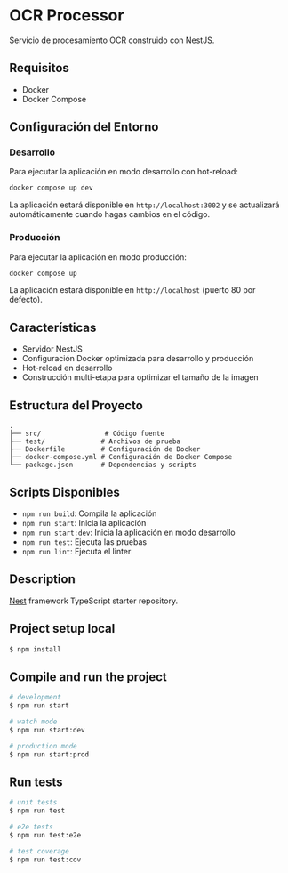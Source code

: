# OCR Processor

Servicio de procesamiento OCR construido con NestJS.

## Requisitos

- Docker
- Docker Compose

## Configuración del Entorno

### Desarrollo

Para ejecutar la aplicación en modo desarrollo con hot-reload:

```bash
docker compose up dev
```

La aplicación estará disponible en `http://localhost:3002` y se actualizará automáticamente cuando hagas cambios en el código.

### Producción

Para ejecutar la aplicación en modo producción:

```bash
docker compose up
```

La aplicación estará disponible en `http://localhost` (puerto 80 por defecto).

## Características

- Servidor NestJS
- Configuración Docker optimizada para desarrollo y producción
- Hot-reload en desarrollo
- Construcción multi-etapa para optimizar el tamaño de la imagen

## Estructura del Proyecto

```
.
├── src/                # Código fuente
├── test/              # Archivos de prueba
├── Dockerfile         # Configuración de Docker
├── docker-compose.yml # Configuración de Docker Compose
└── package.json       # Dependencias y scripts
```

## Scripts Disponibles

- `npm run build`: Compila la aplicación
- `npm run start`: Inicia la aplicación
- `npm run start:dev`: Inicia la aplicación en modo desarrollo
- `npm run test`: Ejecuta las pruebas
- `npm run lint`: Ejecuta el linter

## Description

[Nest](https://github.com/nestjs/nest) framework TypeScript starter repository.

## Project setup local

```bash
$ npm install
```

## Compile and run the project

```bash
# development
$ npm run start

# watch mode
$ npm run start:dev

# production mode
$ npm run start:prod
```

## Run tests

```bash
# unit tests
$ npm run test

# e2e tests
$ npm run test:e2e

# test coverage
$ npm run test:cov
```

